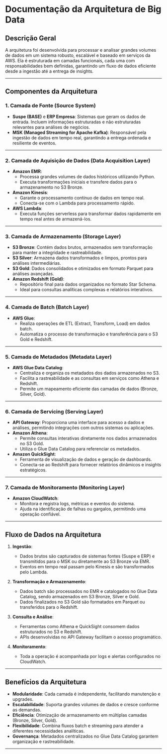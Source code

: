 # Documentação da Arquitetura de Big Data

## Descrição Geral
A arquitetura foi desenvolvida para processar e analisar grandes volumes de dados em um sistema robusto, escalável e baseado em serviços da AWS. Ela é estruturada em camadas funcionais, cada uma com responsabilidades bem definidas, garantindo um fluxo de dados eficiente desde a ingestão até a entrega de insights.

---

## Componentes da Arquitetura

### **1. Camada de Fonte (Source System)**
- **Suspe (BASE)** e **ERP Empresa**: Sistemas que geram os dados de entrada. Incluem informações estruturadas e não estruturadas relevantes para análises de negócios.
- **MSK (Managed Streaming for Apache Kafka)**: Responsável pela ingestão de dados em tempo real, garantindo a entrega ordenada e resiliente de eventos.

---

### **2. Camada de Aquisição de Dados (Data Acquisition Layer)**
- **Amazon EMR**:
  - Processa grandes volumes de dados históricos utilizando Python.
  - Executa transformações iniciais e transfere dados para o armazenamento no S3 Bronze.
- **Amazon Kinesis**:
  - Garante o processamento contínuo de dados em tempo real.
  - Conecta-se com o Lambda para processamento rápido.
- **AWS Lambda**:
  - Executa funções serverless para transformar dados rapidamente em tempo real antes de armazená-los.

---

### **3. Camada de Armazenamento (Storage Layer)**
- **S3 Bronze**: Contém dados brutos, armazenados sem transformação para manter a integridade e rastreabilidade.
- **S3 Silver**: Armazena dados transformados e limpos, prontos para análises intermediárias.
- **S3 Gold**: Dados consolidados e otimizados em formato Parquet para análises avançadas.
- **Amazon Redshift (Gold)**:
  - Repositório final para dados organizados no formato Star Schema.
  - Ideal para consultas analíticas complexas e relatórios interativos.

---

### **4. Camada de Batch (Batch Layer)**
- **AWS Glue**:
  - Realiza operações de ETL (Extract, Transform, Load) em dados batch.
  - Automatiza o processo de transformação e transferência para o S3 Gold e Redshift.

---

### **5. Camada de Metadados (Metadata Layer)**
- **AWS Glue Data Catalog**:
  - Centraliza e organiza os metadados dos dados armazenados no S3.
  - Facilita a rastreabilidade e as consultas em serviços como Athena e Redshift.
  - Permite um mapeamento eficiente das camadas de dados (Bronze, Silver, Gold).

---

### **6. Camada de Servicing (Serving Layer)**
- **API Gateway**: Proporciona uma interface para acesso a dados e análises, permitindo integrações com outros sistemas ou aplicações.
- **Amazon Athena**:
  - Permite consultas interativas diretamente nos dados armazenados no S3 Gold.
  - Utiliza o Glue Data Catalog para referenciar os metadados.
- **Amazon QuickSight**:
  - Ferramenta de visualização de dados e geração de dashboards.
  - Conecta-se ao Redshift para fornecer relatórios dinâmicos e insights estratégicos.

---

### **7. Camada de Monitoramento (Monitoring Layer)**
- **Amazon CloudWatch**:
  - Monitora e registra logs, métricas e eventos do sistema.
  - Ajuda na identificação de falhas ou gargalos, permitindo uma operação confiável.

---

## Fluxo de Dados na Arquitetura
1. **Ingestão**:
   - Dados brutos são capturados de sistemas fontes (Suspe e ERP) e transmitidos para o MSK ou diretamente ao S3 Bronze via EMR.
   - Eventos em tempo real passam pelo Kinesis e são transformados pelo Lambda.
   
2. **Transformação e Armazenamento**:
   - Dados batch são processados no EMR e catalogados no Glue Data Catalog, sendo armazenados em S3 Bronze, Silver e Gold.
   - Dados finalizados no S3 Gold são formatados em Parquet ou transferidos para o Redshift.

3. **Consulta e Análise**:
   - Ferramentas como Athena e QuickSight consomem dados estruturados no S3 e Redshift.
   - APIs desenvolvidas no API Gateway facilitam o acesso programático.

4. **Monitoramento**:
   - Toda a operação é acompanhada por logs e alertas configurados no CloudWatch.

---

## Benefícios da Arquitetura
- **Modularidade**: Cada camada é independente, facilitando manutenção e upgrades.
- **Escalabilidade**: Suporta grandes volumes de dados e cresce conforme as demandas.
- **Eficiência**: Otimização de armazenamento em múltiplas camadas (Bronze, Silver, Gold).
- **Flexibilidade**: Combina fluxos batch e streaming para atender a diferentes necessidades analíticas.
- **Governança**: Metadados centralizados no Glue Data Catalog garantem organização e rastreabilidade.

---
